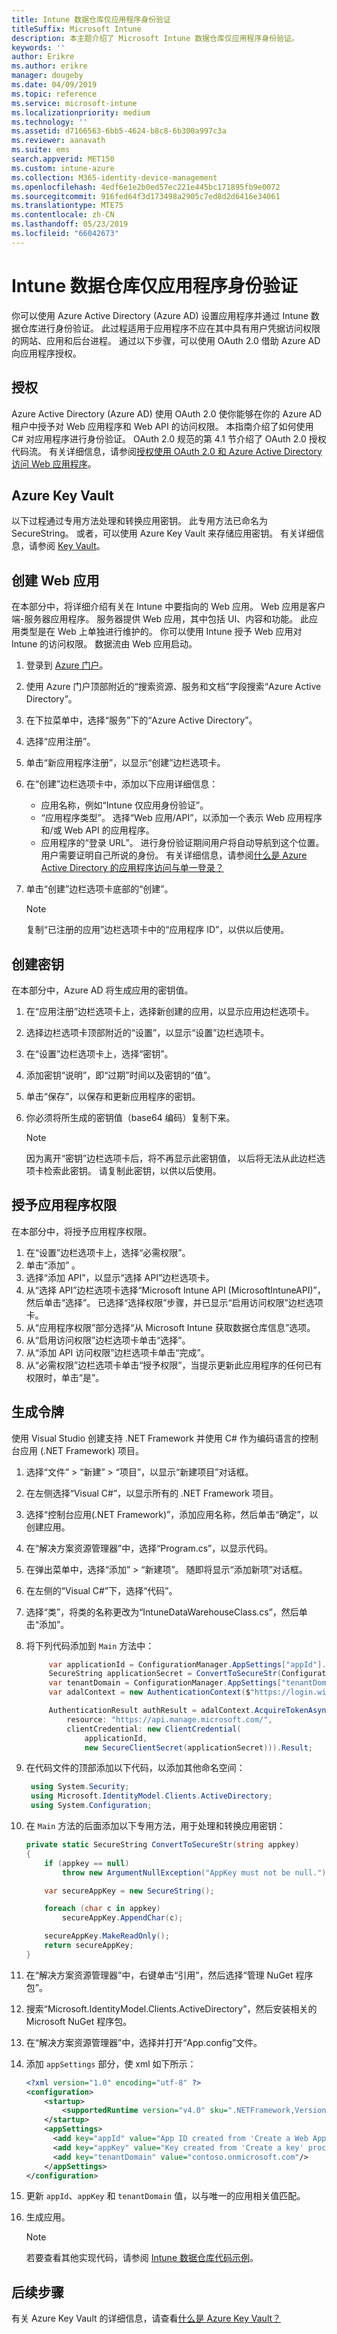 ```yaml
---
title: Intune 数据仓库仅应用程序身份验证
titleSuffix: Microsoft Intune
description: 本主题介绍了 Microsoft Intune 数据仓库仅应用程序身份验证。
keywords: ''
author: Erikre
ms.author: erikre
manager: dougeby
ms.date: 04/09/2019
ms.topic: reference
ms.service: microsoft-intune
ms.localizationpriority: medium
ms.technology: ''
ms.assetid: d7166563-6bb5-4624-b8c8-6b300a997c3a
ms.reviewer: aanavath
ms.suite: ems
search.appverid: MET150
ms.custom: intune-azure
ms.collection: M365-identity-device-management
ms.openlocfilehash: 4edf6e1e2b0ed57ec221e445bc171895fb9e0072
ms.sourcegitcommit: 916fed64f3d173498a2905c7ed8d2d6416e34061
ms.translationtype: MTE75
ms.contentlocale: zh-CN
ms.lasthandoff: 05/23/2019
ms.locfileid: "66042673"
---
```

# <a name="intune-data-warehouse-application-only-authentication"></a>Intune 数据仓库仅应用程序身份验证

你可以使用 Azure Active Directory (Azure AD) 设置应用程序并通过 Intune 数据仓库进行身份验证。 此过程适用于应用程序不应在其中具有用户凭据访问权限的网站、应用和后台进程。 通过以下步骤，可以使用 OAuth 2.0 借助 Azure AD 向应用程序授权。

## <a name="authorization"></a>授权

Azure Active Directory (Azure AD) 使用 OAuth 2.0 使你能够在你的  Azure  AD  租户中授予对  Web  应用程序和  Web  API  的访问权限。 本指南介绍了如何使用 C# 对应用程序进行身份验证。 OAuth 2.0 规范的第 4.1 节介绍了 OAuth 2.0 授权代码流。 有关详细信息，请参阅[授权使用 OAuth 2.0 和 Azure Active Directory 访问 Web 应用程序](https://docs.microsoft.com/azure/active-directory/develop/active-directory-protocols-oauth-code)。


## <a name="azure-keyvault"></a>Azure Key Vault

以下过程通过专用方法处理和转换应用密钥。 此专用方法已命名为 SecureString。 或者，可以使用 Azure Key Vault 来存储应用密钥。 有关详细信息，请参阅 [Key Vault](https://azure.microsoft.com/services/key-vault/)。

## <a name="create-a-web-app"></a>创建 Web 应用

在本部分中，将详细介绍有关在 Intune 中要指向的 Web 应用。 Web 应用是客户端-服务器应用程序。 服务器提供 Web 应用，其中包括 UI、内容和功能。 此应用类型是在 Web 上单独进行维护的。 你可以使用 Intune 授予 Web 应用对 Intune 的访问权限。 数据流由 Web 应用启动。 

1.  登录到 [Azure 门户](https://portal.azure.com)。
2.  使用 Azure 门户顶部附近的“搜索资源、服务和文档”字段搜索“Azure Active Directory”。
3.  在下拉菜单中，选择“服务”下的“Azure Active Directory”。
4.  选择“应用注册”。
5.  单击“新应用程序注册”，以显示“创建”边栏选项卡。
6.  在“创建”边栏选项卡中，添加以下应用详细信息：

    - 应用名称，例如“Intune 仅应用身份验证”。
    - “应用程序类型”。 选择“Web 应用/API”，以添加一个表示 Web 应用程序和/或 Web API 的应用程序。
    - 应用程序的“登录 URL”。 进行身份验证期间用户将自动导航到这个位置。 用户需要证明自己所说的身份。 有关详细信息，请参阅[什么是 Azure Active Directory 的应用程序访问与单一登录？](https://docs.microsoft.com/azure/active-directory/active-directory-appssoaccess-whatis)

7.  单击“创建”边栏选项卡底部的“创建”。

    >[!NOTE] 
    > 复制“已注册的应用”边栏选项卡中的“应用程序 ID”，以供以后使用。

## <a name="create-a-key"></a>创建密钥

在本部分中，Azure AD 将生成应用的密钥值。

1.  在“应用注册”边栏选项卡上，选择新创建的应用，以显示应用边栏选项卡。
2.  选择边栏选项卡顶部附近的“设置”，以显示“设置”边栏选项卡。
3.  在“设置”边栏选项卡上，选择“密钥”。
4.  添加密钥“说明”，即“过期”时间以及密钥的“值”。
5.  单击“保存”，以保存和更新应用程序的密钥。
6.  你必须将所生成的密钥值（base64 编码）复制下来。

    >[!NOTE] 
    > 因为离开“密钥”边栏选项卡后，将不再显示此密钥值， 以后将无法从此边栏选项卡检索此密钥。 请复制此密钥，以供以后使用。

## <a name="grant-application-permissions"></a>授予应用程序权限

在本部分中，将授予应用程序权限。

1.  在“设置”边栏选项卡上，选择“必需权限”。
2.  单击“添加” 。
3.  选择“添加 API”，以显示“选择 API”边栏选项卡。
4.  从“选择 API”边栏选项卡选择“Microsoft Intune API (MicrosoftIntuneAPI)”，然后单击“选择”。 已选择“选择权限”步骤，并已显示“启用访问权限”边栏选项卡。
5.  从“应用程序权限”部分选择“从 Microsoft Intune 获取数据仓库信息”选项。
6.  从“启用访问权限”边栏选项卡单击“选择”。
7.  从“添加 API 访问权限”边栏选项卡单击“完成”。
8.  从“必需权限”边栏选项卡单击“授予权限”，当提示更新此应用程序的任何已有权限时，单击“是”。

## <a name="generate-token"></a>生成令牌

使用 Visual Studio 创建支持 .NET Framework 并使用 C# 作为编码语言的控制台应用 (.NET Framework) 项目。

1.  选择“文件” > “新建” > “项目”，以显示“新建项目”对话框。
2.  在左侧选择“Visual C#”，以显示所有的 .NET Framework 项目。
3.  选择“控制台应用(.NET Framework)”，添加应用名称，然后单击“确定”，以创建应用。
4.  在“解决方案资源管理器”中，选择“Program.cs”，以显示代码。
5.  在弹出菜单中，选择“添加” > “新建项”。 随即将显示“添加新项”对话框。
6.  在左侧的“Visual C#”下，选择“代码”。
7.  选择“类”，将类的名称更改为“IntuneDataWarehouseClass.cs”，然后单击“添加”。
8.  将下列代码添加到 <code>Main</code> 方法中：

    ``` csharp
         var applicationId = ConfigurationManager.AppSettings["appId"].ToString();
         SecureString applicationSecret = ConvertToSecureStr(ConfigurationManager.AppSettings["appKey"].ToString()); // Load as SecureString from configuration file or secret store (i.e. Azure KeyVault)
         var tenantDomain = ConfigurationManager.AppSettings["tenantDomain"].ToString();
         var adalContext = new AuthenticationContext($"https://login.windows.net/" + tenantDomain + "/oauth2/token");
    
         AuthenticationResult authResult = adalContext.AcquireTokenAsync(
             resource: "https://api.manage.microsoft.com/",
             clientCredential: new ClientCredential(
                 applicationId,
                 new SecureClientSecret(applicationSecret))).Result;
    ``` 

9. 在代码文件的顶部添加以下代码，以添加其他命名空间：

    ``` csharp
     using System.Security;
     using Microsoft.IdentityModel.Clients.ActiveDirectory;
     using System.Configuration;
    ``` 

10. 在 <code>Main</code> 方法的后面添加以下专用方法，用于处理和转换应用密钥：

    ``` csharp
    private static SecureString ConvertToSecureStr(string appkey)
    {
        if (appkey == null)
            throw new ArgumentNullException("AppKey must not be null.");
    
        var secureAppKey = new SecureString();
    
        foreach (char c in appkey)
            secureAppKey.AppendChar(c);
    
        secureAppKey.MakeReadOnly();
        return secureAppKey;
    }
    ```

11. 在“解决方案资源管理器”中，右键单击“引用”，然后选择“管理 NuGet 程序包”。
12. 搜索“Microsoft.IdentityModel.Clients.ActiveDirectory”，然后安装相关的 Microsoft NuGet 程序包。
13. 在“解决方案资源管理器”中，选择并打开“App.config”文件。
14. 添加 <code>appSettings</code> 部分，使 xml 如下所示：

    ``` xml
    <?xml version="1.0" encoding="utf-8" ?>
    <configuration>
        <startup> 
            <supportedRuntime version="v4.0" sku=".NETFramework,Version=v4.6.1" />
        </startup>
        <appSettings>
          <add key="appId" value="App ID created from 'Create a Web App' procedure"/>
          <add key="appKey" value="Key created from 'Create a key' procedure" />
          <add key="tenantDomain" value="contoso.onmicrosoft.com"/>
        </appSettings>
    </configuration>
    ``` 

15. 更新 <code>appId</code>、<code>appKey</code> 和 <code>tenantDomain</code> 值，以与唯一的应用相关值匹配。
16. 生成应用。

    >[!NOTE] 
    > 若要查看其他实现代码，请参阅 [Intune 数据仓库代码示例](https://github.com/Microsoft/Intune-Data-Warehouse/tree/master/Samples/CSharp )。

## <a name="next-steps"></a>后续步骤
有关 Azure Key Vault 的详细信息，请查看[什么是 Azure Key Vault？](https://docs.microsoft.com/azure/key-vault/key-vault-whatis)

